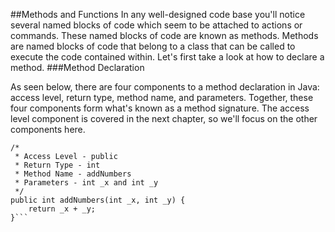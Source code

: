 ##Methods and Functions
In any well-designed code base you'll notice several named blocks of code which seem to be attached to actions or commands. These named blocks of code are known as methods. Methods are named blocks of code that belong to a class that can be called to execute the code contained within. Let's first take a look at how to declare a method.
###Method Declaration

As seen below, there are four components to a method declaration in Java: access level, return type, method name, and parameters. Together, these four components form what's known as a method signature. The access level component is covered in the next chapter, so we'll focus on the other components here.

```
/*
 * Access Level - public
 * Return Type - int
 * Method Name - addNumbers
 * Parameters - int _x and int _y
 */
public int addNumbers(int _x, int _y) {
	return _x + _y;
}```